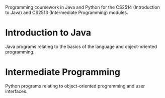 Programming coursework in Java and Python for the CS2514 (Introduction to Java) and CS2513 (Intermediate Programming) modules.

# Introduction to Java
Java programs relating to the basics of the language and object-oriented programming.

# Intermediate Programming
Python programs relating to object-oriented programming and user interfaces.
